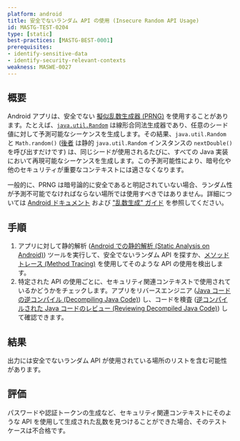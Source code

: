 ```yaml
---
platform: android
title: 安全でないランダム API の使用 (Insecure Random API Usage)
id: MASTG-TEST-0204
type: [static]
best-practices: [MASTG-BEST-0001]
prerequisites:
- identify-sensitive-data
- identify-security-relevant-contexts
weakness: MASWE-0027
---
```


## 概要

Android アプリは、安全でない [擬似乱数生成器 (PRNG)](../../../Document/0x05e-Testing-Cryptography.md#random-number-generation) を使用することがあります。たとえば、[`java.util.Random`](https://developer.android.com/reference/java/util/Random) は線形合同法生成器であり、任意のシード値に対して予測可能なシーケンスを生成します。その結果、`java.util.Random` と `Math.random()` ([後者](https://franklinta.com/2014/08/31/predicting-the-next-math-random-in-java/) は静的 `java.util.Random` インスタンスの `nextDouble()` を呼び出すだけです) は、同じシードが使用されるたびに、すべての Java 実装において再現可能なシーケンスを生成します。この予測可能性により、暗号化や他のセキュリティが重要なコンテキストには適さなくなります。

一般的に、PRNG は暗号論的に安全であると明記されていない場合、ランダム性が予測不可能でなければならない場所では使用すべきではありません。詳細については [Android ドキュメント](https://developer.android.com/privacy-and-security/risks/weak-prng) および ["乱数生成" ガイド](../../../Document/0x05e-Testing-Cryptography.md#random-number-generation) を参照してください。

## 手順

1. アプリに対して静的解析 ([Android での静的解析 (Static Analysis on Android)](../../../techniques/android/MASTG-TECH-0014.md)) ツールを実行して、安全でないランダム API を探すか、[メソッドトレース (Method Tracing)](../../../techniques/android/MASTG-TECH-0033.md) を使用してそのような API の使用を検出します。
2. 特定された API の使用ごとに、セキュリティ関連コンテキストで使用されているかどうかをチェックします。アプリをリバースエンジニア ([Java コードの逆コンパイル (Decompiling Java Code)](../../../techniques/android/MASTG-TECH-0017.md)) し、コードを検査 ([逆コンパイルされた Java コードのレビュー (Reviewing Decompiled Java Code)](../../../techniques/android/MASTG-TECH-0023.md)) して確認できます。

## 結果

出力には安全でないランダム API が使用されている場所のリストを含む可能性があります。

## 評価

パスワードや認証トークンの生成など、セキュリティ関連コンテキストにそのような API を使用して生成された乱数を見つけることができた場合、そのテストケースは不合格です。

